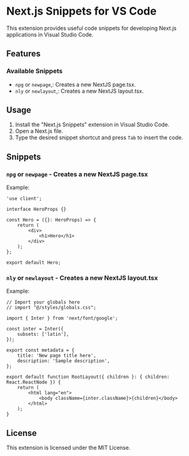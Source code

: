 # Next.js Snippets for VS Code

This extension provides useful code snippets for developing Next.js applications in Visual Studio Code.

## Features

### Available Snippets

-   `npg` or `newpage`,: Creates a new NextJS page.tsx.
-   `nly` or `newlayout`,: Creates a new NextJS layout.tsx.

## Usage

1. Install the "Next.js Snippets" extension in Visual Studio Code.
2. Open a Next.js file.
3. Type the desired snippet shortcut and press `Tab` to insert the code.

## Snippets

### `npg` or `newpage` - Creates a new NextJS page.tsx

Example:

```tsx
'use client';

interface HeroProps {}

const Hero = ({}: HeroProps) => {
    return (
        <div>
            <h1>Hero</h1>
        </div>
    );
};

export default Hero;
```

### `nly` or `newlayout` - Creates a new NextJS layout.tsx

Example:

```tsx
// Import your globals here
// import "@/styles/globals.css";

import { Inter } from 'next/font/google';

const inter = Inter({
    subsets: ['latin'],
});

export const metadata = {
    title: 'New page title here',
    description: 'Sample description',
};

export default function RootLayout({ children }: { children: React.ReactNode }) {
    return (
        <html lang="en">
            <body className={inter.className}>{children}</body>
        </html>
    );
}
```

## License

This extension is licensed under the MIT License.
